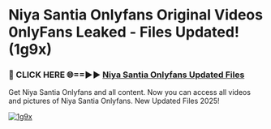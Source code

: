 # Niya Santia Onlyfans Original Videos 0nlyFans Leaked - Files Updated! (1g9x)

<h3>🔴 CLICK HERE 🌐==►► <a href="https://tinyurl.com/ehrbuxhb" rel="nofollow">Niya Santia Onlyfans Updated Files</a></h3>

Get Niya Santia Onlyfans and all content. Now you can access all videos and pictures of Niya Santia Onlyfans. New Updated Files 2025!

[![1g9x](https://i.imgur.com/lVYEuWS.gif)](https://tinyurl.com/ehrbuxhb)
